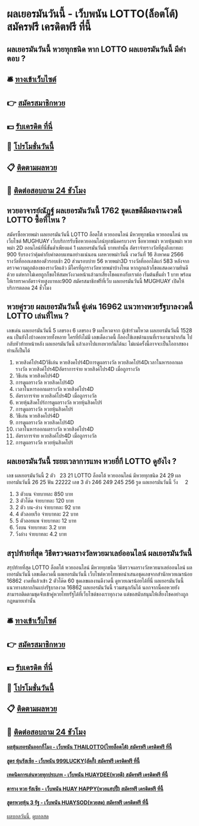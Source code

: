# ผลเยอรมันวันนี้ - เว็บพนัน LOTTO(ล็อตโต้) สมัครฟรี เครดิตฟรี ที่นี้
## ผลเยอรมันวันนี้ หวยทุกชนิด หาก LOTTO ผลเยอรมันวันนี้ มีคำตอบ ?

## 🛎 [ทางเข้าเว็บไซต์](https://bit.ly/3BG5bNw)
## 👉 [สมัครสมาชิกหวย](https://bit.ly/3BG5bNw)
## 💵 [รับเครดิต ที่นี่](https://bit.ly/3C3mvgS)
## 👑 [โปรโมชั่นวันนี้](https://bit.ly/3C3mvgS)
## 📋 [ติดตามผลหวย](https://bit.ly/3C3mvgS)
## 📱 [ติดต่อสอบถาม 24 ชัวโมง](https://bit.ly/3C3mvgS)

## หวยอาจารย์ณัฏฐ์ ผลเยอรมันวันนี้ 1762 ชุดเลขดีมีผลงานงวดนี้ LOTTO ซื้อที่ไหน ?
สมัครซื้อหวยพม่า ผลเยอรมันวันนี้ LOTTO ล็อตโต้ หวยออนไลน์ มีหวยทุกชนิด หวยออนไลน์ บนเว็บไซต์ MUGHUAY เว็บบริการรับซื้อหวยออนไลน์ทุกชนิดครบวงจร ซื้อหวยพม่า หวยหุ้นพม่า หวยพม่า 2D ออนไลน์ที่นี่ขั้นต่ำเพียงแค่ 1 ผลเยอรมันวันนี้ บาทเท่านั้น อัตราจ่ายรางวัลที่สูงถึงบาทละ 900 รับรองว่าคุ้มค่ากับค่าตอบแทนอย่างแน่นอน
ผลหวยพม่าวันนี้ งวดวันที่ 16 สิงหาคม 2566 รางวัลที่ออกเลขสองตัวรอบเช้า 20 ส่วนรอบบ่าย 56 หวยพม่า3D รางวัลที่ออกได้แก่ 583 หลังจากตรวจความถูกต้องของรางวัลแล้ว มีใครที่ถูกรางวัลหวยพม่าบ้างไหม หากถูกแล้วก็ขอแสดงความยินดีด้วย แต่หากไม่เคยถูกก็ขอให้สมหวังงวดหน้าแล้วมาเสี่ยงโชคแทงกับเราต่อ เริ่มต้นขั้นต่ำ 1 บาท พร้อมให้เรทราคาอัตราจ่ายสูงบาทละ900 สมัครสมาชิกฟรีที่เว็บ ผลเยอรมันวันนี้ MUGHUAY เปิดให้บริการตลอด 24 ชั่วโมง

## หวยคู่รวย ผลเยอรมันวันนี้ คู่เด่น 16962 แนวทางหวยรัฐบาลงวดนี้ LOTTO เล่นที่ไหน ?
เลขเด่น ผลเยอรมันวันนี้ 5
เลขรอง 6
เลขรอง 9
ผลโหวตจาก ผู้เข้าร่วมโหวต ผลเยอรมันวันนี้ 1528 คน
เป็นยังไงบ้างคอหวยทั้งหลาย ใครที่ยังไม่มี เลขเด็ดงวดนี้ ก็ลองใช้เลขด้านบนที่เราเอามาฝากกัน ไปกลับหัวท้ายหน้าหลัง ผลเยอรมันวันนี้ แล้วเอาไปแทงหวยกันได้นะ ไม่แน่ครั้งนี้อาจจะเป็นโอกาสของท่านก็เป็นได้
1. หวยสิงค์โปร4Dวิธีเล่น หวยสิงคโปร์4Dการดูผลรางวัล หวยสิงคโปร์4Dเวลาในหารออกผลรางวัล หวยสิงค์โปร4Dอัตราการจ่าย หวยสิงค์โปร4D เมื่อถูกรางวัล
2. วิธีเล่น หวยสิงคโปร์4D
3. การดูผลรางวัล หวยสิงคโปร์4D
4. เวลาในหารออกผลรางวัล หวยสิงค์โปร4D
5. อัตราการจ่าย หวยสิงค์โปร4D เมื่อถูกรางวัล
6. หวยหุ้นสิงคโปร์การดูผลรางวัล หวยหุ้นสิงคโปร์
7. การดูผลรางวัล หวยหุ้นสิงคโปร์
8. วิธีเล่น หวยสิงคโปร์4D
9. การดูผลรางวัล หวยสิงคโปร์4D
10. เวลาในหารออกผลรางวัล หวยสิงค์โปร4D
11. อัตราการจ่าย หวยสิงค์โปร4D เมื่อถูกรางวัล
12. การดูผลรางวัล หวยหุ้นสิงคโปร์

## ผลเยอรมันวันนี้ ระยะเวลาการแทง หวยยี่กี LOTTO ดูยังไง ?
เลข ผลเยอรมันวันนี้ 2 ตัว   23 21 LOTTO ล็อตโต้ หวยออนไลน์ มีหวยทุกชนิด 24 29 ผลเยอรมันวันนี้ 26 25
ฟัน 22222
เลข 3 ตัว 246 249 245 256
รูด ผลเยอรมันวันนี้ วิ่ง     2
1. 3 ตัวบน จ่ายบาทละ 850 บาท
2. 3 ตัวโต๊ด จ่ายบาทละ 120 บาท
3. 2 ตัว บน-ล่าง จ่ายบาทละ 92 บาท
4. 4 ตัวลอยเรือ จ่ายบาทละ 22 บาท
5. 5 ตัวลอยแพ จ่ายบาทละ 12 บาท
6. วิ่งบน จ่ายบาทละ 3.2 บาท
7. วิ่งล่าง จ่ายบาทละ 4.2 บาท

## สรุปท้ายที่สุด วิธีตรวจผลรางวัลหวยมาเลย์ออนไลน์ ผลเยอรมันวันนี้
สรุปท้ายที่สุด LOTTO ล็อตโต้ หวยออนไลน์ มีหวยทุกชนิด วิธีตรวจผลรางวัลหวยมาเลย์ออนไลน์ ผลเยอรมันวันนี้ เลขเด็ดงวดนี้ ผลเยอรมันวันนี้ เว็บไซต์หวยไทยขอนำเสนอชุดเลขจากสำนักหวยเณรน้อย 16862 งวดที่แล้วเข้า 2 ตัวโต๊ด 60 ชุดเลขผลงานดีงวดนี้ ดูหวยเณรน้อยได้ที่นี่ ผลเยอรมันวันนี้ แนวทางสลากกินแบ่งรัฐบาลงวด 16862 ผลเยอรมันวันนี้ รวมสนุกกันได้ นอกจากนี้คอหวยยังสามารถติดตามชุดจับเข้าคู่หวยไทยรัฐได้ที่เว็บไซต์ของเราทุกงวด แต่ขอสนับสนุนให้เสี่ยงโชคอย่างถูกกฎหมายเท่านั้น

## 🛎 [ทางเข้าเว็บไซต์](https://bit.ly/3BG5bNw)
## 👉 [สมัครสมาชิกหวย](https://bit.ly/3BG5bNw)
## 💵 [รับเครดิต ที่นี่](https://bit.ly/3C3mvgS)
## 👑 [โปรโมชั่นวันนี้](https://bit.ly/3C3mvgS)
## 📋 [ติดตามผลหวย](https://bit.ly/3C3mvgS)
## 📱 [ติดต่อสอบถาม 24 ชัวโมง](https://bit.ly/3C3mvgS)

#### [ผลหุ้นเยอรมันออกกี่โมง - เว็บพนัน THAILOTTO(ไทยล็อตโต้) สมัครฟรี เครดิตฟรี ที่นี้](https://atom.io/themes/ผลหุ้นเยอรมันออกกี่โมง%20-%20เว็บพนัน%20thailotto(ไทยล็อตโต้)%20สมัครฟรี%20เครดิตฟรี%20ที่นี้)
#### [สูตร หุ้นรัสเซีย - เว็บพนัน 999LUCKY(ลัคกี้) สมัครฟรี เครดิตฟรี ที่นี้](https://atom.io/themes/สูตร%20หุ้นรัสเซีย%20-%20เว็บพนัน%20999lucky(ลัคกี้)%20สมัครฟรี%20เครดิตฟรี%20ที่นี้)
#### [เทคนิคการเล่นหวยทุกประเภท - เว็บพนัน HUAYDEE(หวยดี) สมัครฟรี เครดิตฟรี ที่นี้](https://atom.io/themes/เทคนิคการเล่นหวยทุกประเภท%20-%20เว็บพนัน%20huaydee(หวยดี)%20สมัครฟรี%20เครดิตฟรี%20ที่นี้)
#### [ตาราง หวย รัสเซีย - เว็บพนัน HUAY HAPPY(หวยแฮปปี้) สมัครฟรี เครดิตฟรี ที่นี้](https://atom.io/themes/ตาราง%20หวย%20รัสเซีย%20-%20เว็บพนัน%20huay%20happy(หวยแฮปปี้)%20สมัครฟรี%20เครดิตฟรี%20ที่นี้)
#### [สูตรหวยหุ้น 3 รัฐ - เว็บพนัน HUAYSOD(หวยสด) สมัครฟรี เครดิตฟรี ที่นี้](https://atom.io/themes/สูตรหวยหุ้น%203%20รัฐ%20-%20เว็บพนัน%20huaysod(หวยสด)%20สมัครฟรี%20เครดิตฟรี%20ที่นี้)

[ผลบอลวันนี้](https://siamsport.tv "ผลบอลวันนี้"), [ดูบอลสด](https://siamsport.tv/ดูบอลสด "ดูบอลสด")